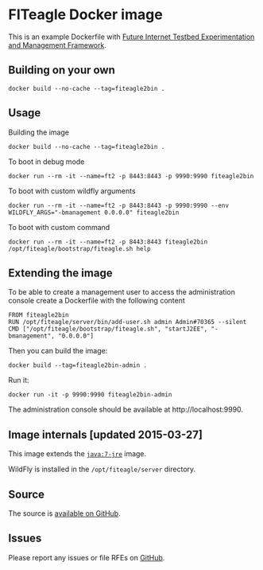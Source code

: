 # FITeagle Docker image

This is an example Dockerfile with [Future Internet Testbed Experimentation and Management Framework](https://github.com/FITeagle).

## Building on your own

    docker build --no-cache --tag=fiteagle2bin .

## Usage

Building the image 

    docker build --no-cache --tag=fiteagle2bin .

To boot in debug mode

    docker run --rm -it --name=ft2 -p 8443:8443 -p 9990:9990 fiteagle2bin

To boot with custom wildfly arguments

    docker run --rm -it --name=ft2 -p 8443:8443 -p 9990:9990 --env WILDFLY_ARGS="-bmanagement 0.0.0.0" fiteagle2bin

To boot with custom command

    docker run --rm -it --name=ft2 -p 8443:8443 fiteagle2bin /opt/fiteagle/bootstrap/fiteagle.sh help

## Extending the image

To be able to create a management user to access the administration console create a Dockerfile with the following content

    FROM fiteagle2bin
    RUN /opt/fiteagle/server/bin/add-user.sh admin Admin#70365 --silent
    CMD ["/opt/fiteagle/bootstrap/fiteagle.sh", "startJ2EE", "-bmanagement", "0.0.0.0"]

Then you can build the image:

    docker build --tag=fiteagle2bin-admin .

Run it:

    docker run -it -p 9990:9990 fiteagle2bin-admin

The administration console should be available at http://localhost:9990.

## Image internals [updated 2015-03-27]

This image extends the [`java:7-jre`](https://github.com/docker-library/java/tree/master/openjdk-7-jre) image.

WildFly is installed in the `/opt/fiteagle/server` directory.

## Source

The source is [available on GitHub](https://github.com/FITeagle/bootstrap/tree/master/docker).

## Issues

Please report any issues or file RFEs on [GitHub](https://github.com/FITeagle/bootstrap/issues).
